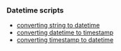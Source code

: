 ### Datetime scripts

* [converting string to datetime](./scripts/datetime/stringToDatetime.py)
* [converting datetime to timestamp](./scripts/datetime/datetimeToTimestamp.py)
* [converting timestamp to datetime](./scripts/datetime/timestampToDatetime.py)